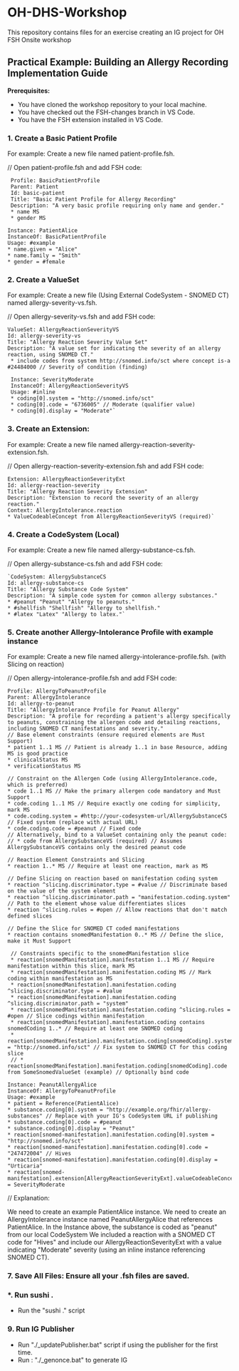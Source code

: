 # OH-DHS-Workshop
This repository contains files for an exercise creating an IG project for OH FSH Onsite workshop

## Practical Example: Building an Allergy Recording Implementation Guide

**Prerequisites:**

* You have cloned the workshop repository to your local machine.
* You have checked out the FSH-changes branch in VS Code.
* You have the FSH extension installed in VS Code.

### 1. Create a Basic Patient Profile
For example: Create a new file named patient-profile.fsh.

// Open patient-profile.fsh and add FSH code: 

     Profile: BasicPatientProfile
     Parent: Patient
     Id: basic-patient
     Title: "Basic Patient Profile for Allergy Recording"
     Description: "A very basic profile requiring only name and gender."
     * name MS
     * gender MS

    Instance: PatientAlice
    InstanceOf: BasicPatientProfile
    Usage: #example
    * name.given = "Alice"
    * name.family = "Smith"
    * gender = #female


### 2. Create a ValueSet 
For example: Create a new file (Using External CodeSystem - SNOMED CT) named allergy-severity-vs.fsh.

// Open allergy-severity-vs.fsh and add FSH code: 

    ValueSet: AllergyReactionSeverityVS
    Id: allergy-severity-vs
    Title: "Allergy Reaction Severity Value Set"
    Description: "A value set for indicating the severity of an allergy reaction, using SNOMED CT."
     * include codes from system http://snomed.info/sct where concept is-a #24484000 // Severity of condition (finding)
     
     Instance: SeverityModerate
     InstanceOf: AllergyReactionSeverityVS
     Usage: #inline
     * coding[0].system = "http://snomed.info/sct"
     * coding[0].code = "6736005" // Moderate (qualifier value)
     * coding[0].display = "Moderate"`



### 3. Create an Extension:
For example: Create a new file named allergy-reaction-severity-extension.fsh.

// Open allergy-reaction-severity-extension.fsh and add FSH code: 

    Extension: AllergyReactionSeverityExt
    Id: allergy-reaction-severity
    Title: "Allergy Reaction Severity Extension"
    Description: "Extension to record the severity of an allergy reaction."
    Context: AllergyIntolerance.reaction
    * ValueCodeableConcept from AllergyReactionSeverityVS (required)`


### 4. Create a CodeSystem (Local)
For example: Create a new file named allergy-substance-cs.fsh.

// Open allergy-substance-cs.fsh and add FSH code:

    `CodeSystem: AllergySubstanceCS
    Id: allergy-substance-cs
    Title: "Allergy Substance Code System"
    Description: "A simple code system for common allergy substances."
    * #peanut "Peanut" "Allergy to peanuts."
    * #shellfish "Shellfish" "Allergy to shellfish."
    * #latex "Latex" "Allergy to latex."`


### 5. Create another Allergy-Intolerance Profile with example instance
For example: Create a new file named allergy-intolerance-profile.fsh. (with Slicing on reaction)

// Open allergy-intolerance-profile.fsh and add FSH code: 

    Profile: AllergyToPeanutProfile
    Parent: AllergyIntolerance
    Id: allergy-to-peanut
    Title: "AllergyIntolerance Profile for Peanut Allergy"
    Description: "A profile for recording a patient's allergy specifically to peanuts, constraining the allergen code and detailing reactions, including SNOMED CT manifestations and severity."
    // Base element constraints (ensure required elements are Must Support)
    * patient 1..1 MS // Patient is already 1..1 in base Resource, adding MS is good practice
    * clinicalStatus MS
    * verificationStatus MS

    // Constraint on the Allergen Code (using AllergyIntolerance.code, which is preferred)
    * code 1..1 MS // Make the primary allergen code mandatory and Must Support
    * code.coding 1..1 MS // Require exactly one coding for simplicity, mark MS
    * code.coding.system = #http://your-codesystem-url/AllergySubstanceCS // Fixed system (replace with actual URL)
    * code.coding.code = #peanut // Fixed code
    // Alternatively, bind to a ValueSet containing only the peanut code:
    // * code from AllergySubstanceVS (required) // Assumes AllergySubstanceVS contains only the desired peanut code

    // Reaction Element Constraints and Slicing
    * reaction 1..* MS // Require at least one reaction, mark as MS

    // Define Slicing on reaction based on manifestation coding system
    * reaction ^slicing.discriminator.type = #value // Discriminate based on the value of the system element
    * reaction ^slicing.discriminator.path = "manifestation.coding.system" // Path to the element whose value differentiates slices
    * reaction ^slicing.rules = #open // Allow reactions that don't match defined slices

    // Define the Slice for SNOMED CT coded manifestations
    * reaction contains snomedManifestation 0..* MS // Define the slice, make it Must Support

     // Constraints specific to the snomedManifestation slice
     * reaction[snomedManifestation].manifestation 1..1 MS // Require manifestation within this slice, mark MS
     * reaction[snomedManifestation].manifestation.coding MS // Mark coding within manifestation as MS
     * reaction[snomedManifestation].manifestation.coding ^slicing.discriminator.type = #value
     * reaction[snomedManifestation].manifestation.coding ^slicing.discriminator.path = "system"
     * reaction[snomedManifestation].manifestation.coding ^slicing.rules = #open // Slice codings within manifestation
     * reaction[snomedManifestation].manifestation.coding contains snomedCoding 1..* // Require at least one SNOMED coding
     * reaction[snomedManifestation].manifestation.coding[snomedCoding].system = "http://snomed.info/sct" // Fix system to SNOMED CT for this coding slice
     // * reaction[snomedManifestation].manifestation.coding[snomedCoding].code from SomeSnomedValueSet (example) // Optionally bind code

    Instance: PeanutAllergyAlice
    InstanceOf: AllergyToPeanutProfile
    Usage: #example
    * patient = Reference(PatientAlice)
    * substance.coding[0].system = "http://example.org/fhir/allergy-substances" // Replace with your IG's CodeSystem URL if publishing
    * substance.coding[0].code = #peanut
    * substance.coding[0].display = "Peanut"
    * reaction[snomed-manifestation].manifestation.coding[0].system = "http://snomed.info/sct"
    * reaction[snomed-manifestation].manifestation.coding[0].code = "247472004" // Hives
    * reaction[snomed-manifestation].manifestation.coding[0].display = "Urticaria"
    * reaction[snomed-manifestation].extension[AllergyReactionSeverityExt].valueCodeableConcept = SeverityModerate


// Explanation:

We need to create an example PatientAlice instance.
We need to create an AllergyIntolerance instance named PeanutAllergyAlice that references PatientAlice.
In the Instance above, the substance is coded as "peanut" from our local CodeSystem
We included a reaction with a SNOMED CT code for "Hives" and include our AllergyReactionSeverityExt with a value indicating "Moderate" severity (using an inline instance referencing SNOMED CT).


### 7. Save All Files: Ensure all your .fsh files are saved.

### *. Run sushi .
* Run the "sushi ." script


### 9. Run IG Publisher
* Run "./_updatePublisher.bat" script if using the publisher for the first time.
* Run : "./_genonce.bat" to generate IG






